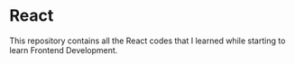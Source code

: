 # React
This repository contains all the React codes that I learned while starting to learn Frontend Development.
